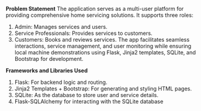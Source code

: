 **Problem Statement**
The application serves as a multi-user platform for providing comprehensive home
servicing solutions. It supports three roles:
1. Admin: Manages services and users.
2. Service Professionals: Provides services to customers.
3. Customers: Books and reviews services.
The app facilitates seamless interactions, service management, and user monitoring while
ensuring local machine demonstrations using Flask, Jinja2 templates, SQLite, and Bootstrap
for development.

**Frameworks and Libraries Used**
1. Flask: For backend logic and routing.
2. Jinja2 Templates + Bootstrap: For generating and styling HTML pages.
3. SQLite: As the database to store user and service details.
4. Flask-SQLAlchemy for interacting with the SQLite database
